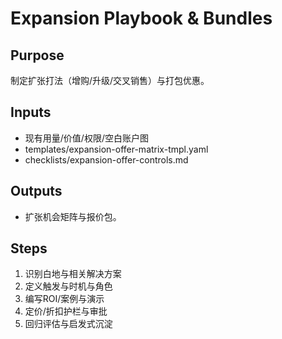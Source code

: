 # Expansion Playbook & Bundles

## Purpose

制定扩张打法（增购/升级/交叉销售）与打包优惠。

## Inputs

- 现有用量/价值/权限/空白账户图
- templates/expansion-offer-matrix-tmpl.yaml
- checklists/expansion-offer-controls.md

## Outputs

- 扩张机会矩阵与报价包。

## Steps

1. 识别白地与相关解决方案
2. 定义触发与时机与角色
3. 编写ROI/案例与演示
4. 定价/折扣护栏与审批
5. 回归评估与启发式沉淀
